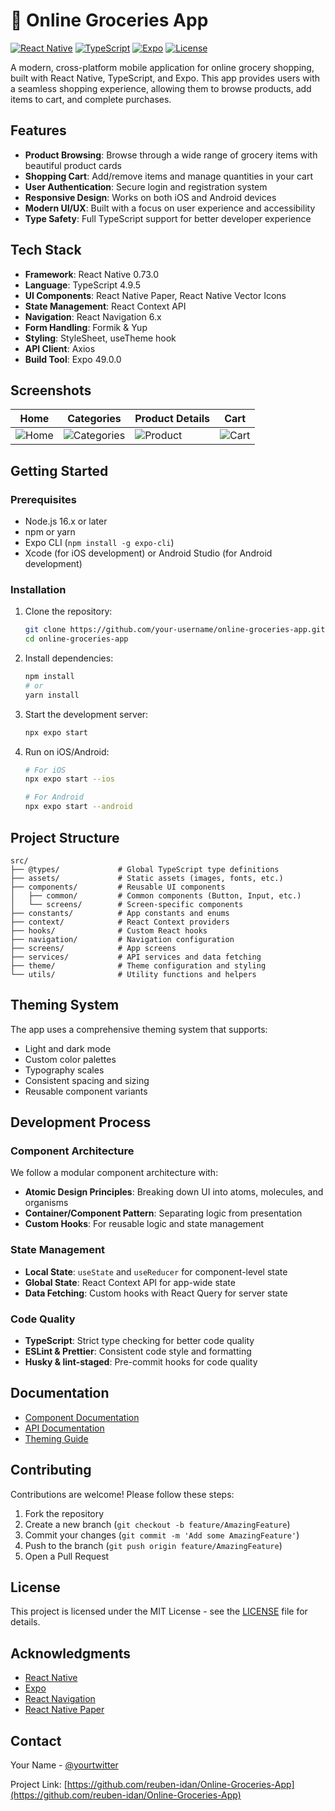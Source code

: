 # 🛒 Online Groceries App

[![React Native](https://img.shields.io/badge/React_Native-0.73.0-61DAFB?style=for-the-badge&logo=react&logoColor=white)](https://reactnative.dev/)
[![TypeScript](https://img.shields.io/badge/TypeScript-4.9.5-3178C6?style=for-the-badge&logo=typescript&logoColor=white)](https://www.typescriptlang.org/)
[![Expo](https://img.shields.io/badge/Expo-49.0.0-000020?style=for-the-badge&logo=expo&logoColor=white)](https://expo.dev/)
[![License](https://img.shields.io/badge/License-MIT-blue.svg?style=for-the-badge)](LICENSE)

A modern, cross-platform mobile application for online grocery shopping, built with React Native, TypeScript, and Expo. This app provides users with a seamless shopping experience, allowing them to browse products, add items to cart, and complete purchases.

##  Features

- **Product Browsing**: Browse through a wide range of grocery items with beautiful product cards
- **Shopping Cart**: Add/remove items and manage quantities in your cart
- **User Authentication**: Secure login and registration system
- **Responsive Design**: Works on both iOS and Android devices
- **Modern UI/UX**: Built with a focus on user experience and accessibility
- **Type Safety**: Full TypeScript support for better developer experience

##  Tech Stack

- **Framework**: React Native 0.73.0
- **Language**: TypeScript 4.9.5
- **UI Components**: React Native Paper, React Native Vector Icons
- **State Management**: React Context API
- **Navigation**: React Navigation 6.x
- **Form Handling**: Formik & Yup
- **Styling**: StyleSheet, useTheme hook
- **API Client**: Axios
- **Build Tool**: Expo 49.0.0

##  Screenshots

<!-- Add your app screenshots here -->
| Home | Categories | Product Details | Cart |
|------|------------|----------------|------|
| ![Home](screenshots/home.png) | ![Categories](screenshots/categories.png) | ![Product](screenshots/product.png) | ![Cart](screenshots/cart.png) |

##  Getting Started

### Prerequisites

- Node.js 16.x or later
- npm or yarn
- Expo CLI (`npm install -g expo-cli`)
- Xcode (for iOS development) or Android Studio (for Android development)

### Installation

1. Clone the repository:
   ```bash
   git clone https://github.com/your-username/online-groceries-app.git
   cd online-groceries-app
   ```

2. Install dependencies:
   ```bash
   npm install
   # or
   yarn install
   ```

3. Start the development server:
   ```bash
   npx expo start
   ```

4. Run on iOS/Android:
   ```bash
   # For iOS
   npx expo start --ios
   
   # For Android
   npx expo start --android
   ```

##  Project Structure

```
src/
├── @types/             # Global TypeScript type definitions
├── assets/             # Static assets (images, fonts, etc.)
├── components/         # Reusable UI components
│   ├── common/         # Common components (Button, Input, etc.)
│   └── screens/        # Screen-specific components
├── constants/          # App constants and enums
├── context/            # React Context providers
├── hooks/              # Custom React hooks
├── navigation/         # Navigation configuration
├── screens/            # App screens
├── services/           # API services and data fetching
├── theme/              # Theme configuration and styling
└── utils/              # Utility functions and helpers
```

##  Theming System

The app uses a comprehensive theming system that supports:

- Light and dark mode
- Custom color palettes
- Typography scales
- Consistent spacing and sizing
- Reusable component variants

##  Development Process

### Component Architecture

We follow a modular component architecture with:

- **Atomic Design Principles**: Breaking down UI into atoms, molecules, and organisms
- **Container/Component Pattern**: Separating logic from presentation
- **Custom Hooks**: For reusable logic and state management

### State Management

- **Local State**: `useState` and `useReducer` for component-level state
- **Global State**: React Context API for app-wide state
- **Data Fetching**: Custom hooks with React Query for server state

### Code Quality

- **TypeScript**: Strict type checking for better code quality
- **ESLint & Prettier**: Consistent code style and formatting
- **Husky & lint-staged**: Pre-commit hooks for code quality

##  Documentation

- [Component Documentation](./docs/components.md)
- [API Documentation](./docs/api.md)
- [Theming Guide](./docs/theming.md)

##  Contributing

Contributions are welcome! Please follow these steps:

1. Fork the repository
2. Create a new branch (`git checkout -b feature/AmazingFeature`)
3. Commit your changes (`git commit -m 'Add some AmazingFeature'`)
4. Push to the branch (`git push origin feature/AmazingFeature`)
5. Open a Pull Request

##  License

This project is licensed under the MIT License - see the [LICENSE](LICENSE) file for details.

##  Acknowledgments

- [React Native](https://reactnative.dev/)
- [Expo](https://expo.dev/)
- [React Navigation](https://reactnavigation.org/)
- [React Native Paper](https://reactnativepaper.com/)

##  Contact

Your Name - [@yourtwitter](https://x.com/AdroitIdan) 

Project Link: [https://github.com/reuben-idan/Online-Groceries-App](https://github.com/reuben-idan/Online-Groceries-App)
